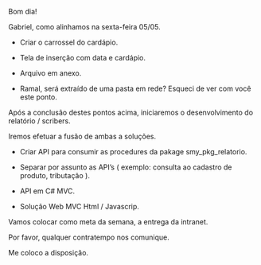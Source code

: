 Bom dia!

Gabriel, como alinhamos na sexta-feira 05/05.

- Criar o carrossel do cardápio.

- Tela de inserção com data e cardápio.

- Arquivo em anexo.

- Ramal, será extraído de uma pasta em rede? Esqueci de ver com você este ponto.

Após a conclusão destes pontos acima, iniciaremos o desenvolvimento do relatório / scribers.

Iremos efetuar a fusão de ambas a soluções.

- Criar API para consumir as procedures da pakage smy_pkg_relatorio.

- Separar por assunto as API’s ( exemplo: consulta ao cadastro de produto, tributação ).

- API em C# MVC.

- Solução Web MVC Html / Javascrip.

Vamos colocar como meta da semana, a entrega da intranet.

Por favor, qualquer contratempo nos comunique.

Me coloco a disposição.